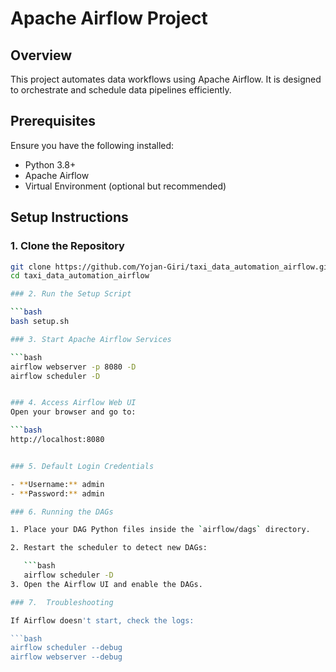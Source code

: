 # Apache Airflow Project

## Overview
This project automates data workflows using Apache Airflow. It is designed to orchestrate and schedule data pipelines efficiently.

## Prerequisites
Ensure you have the following installed:

- Python 3.8+
- Apache Airflow
- Virtual Environment (optional but recommended)

## Setup Instructions

### 1. Clone the Repository

```bash
git clone https://github.com/Yojan-Giri/taxi_data_automation_airflow.git
cd taxi_data_automation_airflow

### 2. Run the Setup Script

```bash
bash setup.sh

### 3. Start Apache Airflow Services

```bash
airflow webserver -p 8080 -D
airflow scheduler -D


### 4. Access Airflow Web UI
Open your browser and go to:

```bash
http://localhost:8080


### 5. Default Login Credentials

- **Username:** admin
- **Password:** admin

### 6. Running the DAGs

1. Place your DAG Python files inside the `airflow/dags` directory.

2. Restart the scheduler to detect new DAGs:

   ```bash
   airflow scheduler -D
3. Open the Airflow UI and enable the DAGs.

### 7.  Troubleshooting

If Airflow doesn't start, check the logs:

```bash
airflow scheduler --debug
airflow webserver --debug
